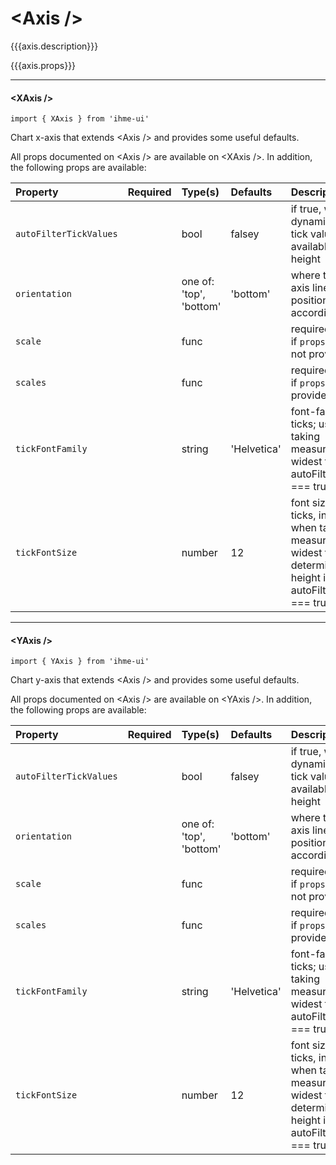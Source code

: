 \<Axis />
=====================
{{{axis.description}}}

{{{axis.props}}}

--- 

#### \<XAxis />

`import { XAxis } from 'ihme-ui'`

Chart x-axis that extends \<Axis /> and provides some useful defaults.

All props documented on \<Axis /> are available on \<XAxis />. In addition, the following props are available:

Property | Required | Type(s) | Defaults | Description
:---    |:---      |:---     |:---      |:---
`autoFilterTickValues` | | bool | falsey | if true, will dynamically filter tick values by the available width or height
`orientation` |  | one of: 'top', 'bottom'  | 'bottom'  |  where to position axis line; will position ticks accordingly
`scale` | | func | | required if and only if `props.scales` is not provided
`scales` | | func | | required if and only if `props.scale` is not provided
`tickFontFamily` | | string | 'Helvetica' | font-family of axis ticks; used when taking measurement of widest tick if autoFilterTickValues === true
`tickFontSize` | | number | 12 | font size of axis ticks, in pixels; used when taking measurement of widest tick or to determine tick height if autoFilterTickValues === true

---

#### \<YAxis />

`import { YAxis } from 'ihme-ui'`

Chart y-axis that extends \<Axis /> and provides some useful defaults.

All props documented on \<Axis /> are available on \<YAxis />. In addition, the following props are available:

Property | Required | Type(s) | Defaults | Description
:---    |:---      |:---     |:---      |:---
`autoFilterTickValues` | | bool | falsey | if true, will dynamically filter tick values by the available width or height
`orientation` |  | one of: 'top', 'bottom'  | 'bottom'  |  where to position axis line; will position ticks accordingly
`scale` | | func | | required if and only if `props.scales` is not provided
`scales` | | func | | required if and only if `props.scale` is not provided
`tickFontFamily` | | string | 'Helvetica' | font-family of axis ticks; used when taking measurement of widest tick if autoFilterTickValues === true
`tickFontSize` | | number | 12 | font size of axis ticks, in pixels; used when taking measurement of widest tick or to determine tick height if autoFilterTickValues === true

